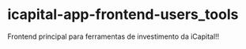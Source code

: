 # icapital-app-frontend-users_tools
Frontend principal para ferramentas de investimento da iCapital!!
